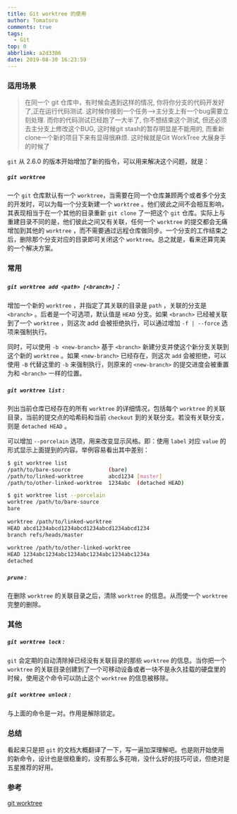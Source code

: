 ```yaml
---
title: Git worktree 的使用
author: Tomatoro
comments: true
tags:
  - Git
top: 0
abbrlink: a2d3386
date: 2019-08-30 16:23:59
---
```


### 适用场景
> 在同一个 git 仓库中，有时候会遇到这样的情况, 你将你分支的代码开发好了,正在运行代码测试. 这时候你接到一个任务-->主分支上有一个bug需要立刻处理. 而你的代码测试已经跑了一大半了, 你不想结束这个测试, 但还必须去主分支上修改这个BUG, 这时候git stash的暂存明显是不能用的, 而重新clone一个新的项目下来有显得很麻烦. 这时候就是Git WorkTree 大展身手的时候了

`git` 从 2.6.0 的版本开始增加了新的指令，可以用来解决这个问题，就是：

##### `git worktree`

<!-- more -->

一个 `git` 仓库默认有一个 `worktree`，当需要在同一个仓库兼顾两个或者多个分支的开发时，可以为每一个分支新建一个 `worktree` 。他们彼此之间不会相互影响，其表现相当于在一个其他的目录重新 `git clone` 了一把这个 `git` 仓库。实际上与重建目录不同的是，他们彼此之间又有关联，任何一个 `worktree` 的提交都会无痛增加到其他的 `worktree` ，而不需要通过远程仓库做同步。一个分支的工作结束之后，删除那个分支对应的目录即可关闭这个 `worktree`。总之就是，看来还算完美的一个解决方案。

### 常用

##### `git worktree add <path> [<branch>]`：

增加一个新的 `worktree` ，并指定了其关联的目录是 `path` ，关联的分支是 `<branch>` 。后者是一个可选项，默认值是 `HEAD` 分支。如果 `<branch>` 已经被关联到了一个 `worktree` ，则这次 add 会被拒绝执行，可以通过增加 `-f | --force` 选项来强制执行。

同时，可以使用 `-b <new-branch>` 基于 `<branch>` 新建分支并使这个新分支关联到这个新的 `worktree` 。如果 `<new-branch>` 已经存在，则这次 `add` 会被拒绝，可以使用 `-B` 代替这里的 `-b` 来强制执行，则原来的 `<new-branch>` 的提交进度会被重置为和 `<branch>` 一样的位置。

##### `git worktree list` :

列出当前仓库已经存在的所有 `worktree` 的详细情况，包括每个 `worktree` 的关联目录，当前的提交点的哈希码和当前 `checkout` 到的关联分支。若没有关联分支，则是 `detached HEAD` 。

可以增加 `--porcelain` 选项，用来改变显示风格。即：使用 `label` 对应 `value` 的形式显示上面提到的内容。举例容易看出其中差别：

```bash
$ git worktree list
/path/to/bare-source            (bare)
/path/to/linked-worktree        abcd1234 [master]
/path/to/other-linked-worktree  1234abc  (detached HEAD)
```

```bash
$ git worktree list --porcelain
worktree /path/to/bare-source
bare
​
worktree /path/to/linked-worktree
HEAD abcd1234abcd1234abcd1234abcd1234abcd1234
branch refs/heads/master
​
worktree /path/to/other-linked-worktree
HEAD 1234abc1234abc1234abc1234abc1234abc1234a
detached
```

##### `prune` :

在删除 `worktree` 的关联目录之后，清除 `worktree` 的信息。从而使一个 `worktree` 完整的删除。

### 其他

##### `git worktree lock` :

`git` 会定期的自动清除掉已经没有关联目录的那些 `worktree` 的信息。当你把一个 `worktree` 的关联目录创建到了一个可移动设备或者一块不是永久挂载的硬盘里的时候，使用这个命令可以防止这个 `worktree` 的信息被移除。

##### `git worktree unlock` :

与上面的命令是一对。作用是解除锁定。

### 总结

看起来只是把 `git` 的文档大概翻译了一下，写一遍加深理解吧。也是刚开始使用的新命令，设计也是很稳重的，没有那么多花哨，没什么好的技巧可谈，但绝对是五星推荐的好用。

### 参考

[git worktree](https://link.jianshu.com?t=https%3A%2F%2Fgit-scm.com%2Fdocs%2Fgit-worktree)

